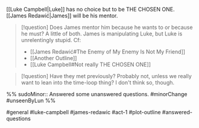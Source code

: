 [[Luke Campbell|Luke]] has no choice but to be THE CHOSEN ONE. [[James Redawić|James]] will be his mentor.

>[!question] Does James mentor him because he wants to or because he must?
> A little of both. James is manipulating Luke, but Luke is unrelentingly stupid. Cf:
>- [[James Redawić#The Enemy of My Enemy Is Not My Friend]]
>- [[Another Outline]]
>- [[Luke Campbell#Not really THE CHOSEN ONE]]

>[!question] Have they met previously?
>Probably not, unless we really want to lean into the time-loop thing? I don't think so, though.

%%
sudoMinor:: Answered some unanswered questions.
#minorChange #unseenByLun 
%%

#general #luke-campbell #james-redawic #act-1 #plot-outline #answered-questions 